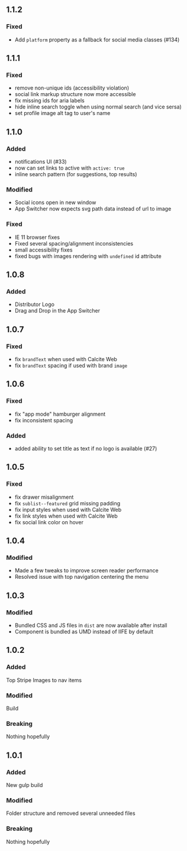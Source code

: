 ## 1.1.2

### Fixed
- Add `platform` property as a fallback for social media classes (#134)

## 1.1.1

### Fixed
- remove non-unique ids (accessibility violation)
- social link markup structure now more accessible
- fix missing ids for aria labels
- hide inline search toggle when using normal search (and vice sersa)
- set profile image alt tag to user's name

## 1.1.0

### Added
- notifications UI (#33)
- now can set links to active with `active: true`
- inline search pattern (for suggestions, top results)

### Modified
- Social icons open in new window
- App Switcher now expects svg path data instead of url to image

### Fixed
- IE 11 browser fixes
- Fixed several spacing/alignment inconsistencies
- small accessibility fixes
- fixed bugs with images rendering with `undefined` id attribute

## 1.0.8

### Added
- Distributor Logo
- Drag and Drop in the App Switcher

## 1.0.7

### Fixed
- fix `brandText` when used with Calcite Web
- fix `brandText` spacing if used with brand `image`

## 1.0.6

### Fixed
- fix "app mode" hamburger alignment
- fix inconsistent spacing

### Added
- added ability to set title as text if no logo is available (#27)

## 1.0.5

### Fixed
- fix drawer misalignment
- fix `sublist--featured` grid missing padding
- fix input styles when used with Calcite Web
- fix link styles when used with Calcite Web
- fix social link color on hover

## 1.0.4

### Modified
- Made a few tweaks to improve screen reader performance
- Resolved issue with top navigation centering the menu


## 1.0.3

### Modified
- Bundled CSS and JS files in `dist` are now available after install
- Component is bundled as UMD instead of IIFE by default

## 1.0.2

### Added
Top Stripe
Images to nav items

### Modified
Build

### Breaking
Nothing hopefully


## 1.0.1

### Added
New gulp build

### Modified
Folder structure and removed several unneeded files

### Breaking
Nothing hopefully
